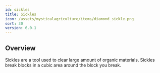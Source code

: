 ```yaml
---
id: sickles
title: Sickles
icon: /assets/mysticalagriculture/items/diamond_sickle.png
sort: 30
version: 6.0.1
---
```


## Overview

Sickles are a tool used to clear large amount of organic materials. Sickles break blocks in a cubic area around the block you break.
